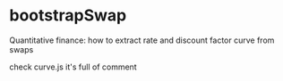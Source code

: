 # bootstrapSwap
Quantitative finance: how to extract rate and discount factor curve from swaps

check curve.js it's full of comment
